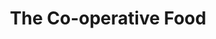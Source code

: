 ---
title: "The Co-operative Food"
url: /coalville/the-co-operative-food-meadow-lane/
shop: convenience
---
